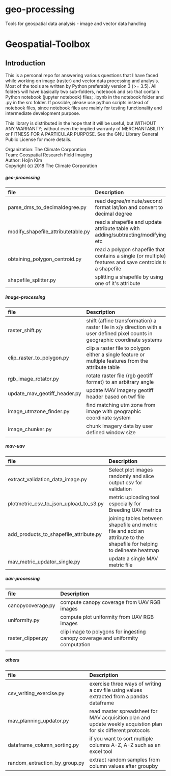 # geo-processing
Tools for geospatial data analysis - image and vector data handling

# Geospatial-Toolbox

## Introduction
This is a personal repo for answering various questions that I have faced while working on image (raster) and vector data processing and analysis. Most of the tools are written by Python preferably version 3 (>= 3.5). All folders will have basically two sub-folders, notebook and src that contain Python notebook (jupyter notebook) files; .ipynb in the notebook folder and .py in the src folder. If possible, please use python scripts instead of notebook files, since notebook files are mainly for testing functionality and intermediate development purpose.  

This library is distributed in the hope that it will be useful, but WITHOUT ANY WARRANTY; without even the implied warranty of MERCHANTABILITY or FITNESS FOR A PARTICULAR PURPOSE.  See the GNU Library General Public License for more details.  

Organization: The Climate Corporation  
Team: Geospatial Research Field Imaging  
Author: Hojin Kim  
Copyright (c) 2018 The Climate Corporation  


##### geo-processing
|file                           | Description   |
|:------------------------------|:--------------|
|parse_dms_to_decimaldegree.py  | read degree/minute/second format lat/lon and convert to decimal degree |
|modify_shapefile_attributetable.py | read a shapefile and update attribute table with adding/subtracting/modifying, etc |
|obtaining_polygon_centroid.py | read a polygon shapefile that contains a single (or multiple) features and save centroids to a shapefile |
|shapefile_splitter.py | splitting a shapefile by using one of it's attribute |   

##### image-processing
|file                           | Description   |
|:------------------------------|:--------------|
|raster_shift.py                | shift (affine transformation) a raster file in x/y direction with a user defined pixel counts in geographic coordinate systems |
|clip_raster_to_polygon.py      | clip a raster file to polygon either a single feature or  multiple features from the attribute table |
|rgb_image_rotator.py | rotate raster file (rgb geotiff format) to an arbitrary angle |
|update_mav_geotiff_header.py | update MAV imagery geotiff header based on twf file |
|image_utmzone_finder.py | find matching utm zone from image with geographic coordinate system |
|image_chunker.py | chunk imagery data by user defined window size |  

##### mav-uav
|file                           | Description   |
|:------------------------------|:--------------|
|extract_validation_data_image.py| Select plot images randomly and slice output csv for validation |
|plotmetric_csv_to_json_upload_to_s3.py| metric uploading tool especially for Breeding UAV metrics |
|add_products_to_shapefile_attribute.py| joining tables between shapefile and metric file and add an attribute to the shapefile for helping to delineate heatmap|
|mav_metric_updator_single.py| update a single MAV metric file |  

##### uav-processing
|file                           | Description   |
|:------------------------------|:--------------|
|canopycoverage.py| compute canopy coverage from UAV RGB images |
|uniformity.py| compute plot uniformity from UAV RGB images |
|raster_clipper.py| clip image to polygons for ingesting canopy coverage and uniformity computation|
|  |  |  


##### others
|file                           | Description   |
|:------------------------------|:--------------|
|csv_writing_exercise.py| exercise three ways of writing a csv file using values extracted from a pandas dataframe |
|mav_planning_updator.py | read master spreadsheet for MAV acquisition plan and update weekly acquistion plan for six different protocols |
|dataframe_column_sorting.py | if you want to sort multiple columns A-Z, A-Z such as an excel tool |
|random_extraction_by_group.py | extract random samples from column values after groupby |  
